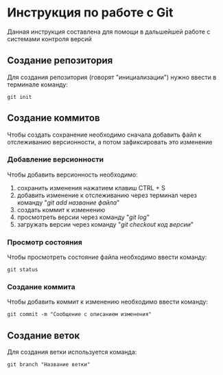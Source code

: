 # Инструкция по работе с Git 

Данная инструкция составлена для помощи в дальшейшей работе с системами контроля версий

## Создание репозитория

Для создания репозитория (говорят "инициализации") нужно ввести в терминале команду:

    git init
    
## Создание коммитов

Чтобы создать сохранение необходимо сначала добавить файл к отслеживанию версионности, а потом зафиксировать это изменение

### Добавление версионности

Чтобы добавить версионность необходимо:

1. сохранить изменения нажатием клавиш CTRL + S
2. добавить изменение к отслеживанию через терминал через команду "*git add название файла*"
3. создать коммит к изменению
4. просмотреть версии через команду "*git log*"
5. загружать версии через команду "*git checkout код версии*"

### Просмотр состояния

Чтобы просмотреть состояние файла необходимо ввести команду:

    git status

### Создание коммита 

Чтобы добавить коммит к изменению необходимо ввести команду:

    git commit -m "Сообщение с описанием изменения"

## Создание веток

Для создания ветки используется команда:

    git branch "Название ветки"
    

